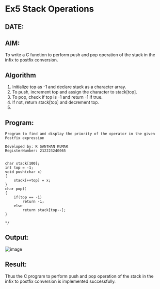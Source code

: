 # Ex5 Stack Operations
## DATE: 
## AIM:
To write a C function to perform push and pop operation of the stack in the infix to postfix conversion.

## Algorithm
1. Initialize top as -1 and declare stack as a character array. 
2. To push, increment top and assign the character to stack[top]. 
3. To pop, check if top is -1 and return -1 if true. 
4. If not, return stack[top] and decrement top.
5. 
## Program:
```
Program to find and display the priority of the operator in the given Postfix expression

Developed by: K SANTHAN KUMAR
RegisterNumber: 212223240065


char stack[100]; 
int top = -1; 
void push(char x) 
{ 
    stack[++top] = x; 
}  
char pop() 
{ 
    if(top == -1) 
        return -1; 
    else 
        return stack[top--]; 
}

*/

```

## Output:

![image](https://github.com/user-attachments/assets/eca9a9a7-6828-43ad-98e2-50480f8ac8e4)

## Result:
Thus the C program to perform push and pop operation of the stack in the infix to postfix conversion is implemented successfully.

